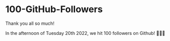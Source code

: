 # 100-GitHub-Followers
Thank you all so much!

In the afternoon of Tuesday 20th 2022, we hit 100 followers on Github! 🎉🎉🎉
